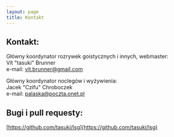 ```yaml
---
layout: page
title: Kontakt
---
```


## Kontakt:

Główny koordynator rozrywek goistycznych i innych, webmaster:  
Vít "tasuki" Brunner  
e-mail: vit.brunner@gmail.com

Główny koordynator noclegów i wyżywienia:  
Jacek "Czifu" Chroboczek  
e-mail: palaska@poczta.onet.pl

## Bugi i pull requesty:

[https://github.com/tasuki/lsg](https://github.com/tasuki/lsg)
